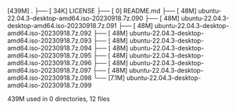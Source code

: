 [439M]  .
├── [ 34K]  LICENSE
├── [   0]  README.md
├── [ 48M]  ubuntu-22.04.3-desktop-amd64.iso-20230918.7z.090
├── [ 48M]  ubuntu-22.04.3-desktop-amd64.iso-20230918.7z.091
├── [ 48M]  ubuntu-22.04.3-desktop-amd64.iso-20230918.7z.092
├── [ 48M]  ubuntu-22.04.3-desktop-amd64.iso-20230918.7z.093
├── [ 48M]  ubuntu-22.04.3-desktop-amd64.iso-20230918.7z.094
├── [ 48M]  ubuntu-22.04.3-desktop-amd64.iso-20230918.7z.095
├── [ 48M]  ubuntu-22.04.3-desktop-amd64.iso-20230918.7z.096
├── [ 48M]  ubuntu-22.04.3-desktop-amd64.iso-20230918.7z.097
├── [ 48M]  ubuntu-22.04.3-desktop-amd64.iso-20230918.7z.098
└── [7.1M]  ubuntu-22.04.3-desktop-amd64.iso-20230918.7z.099

 439M used in 0 directories, 12 files

